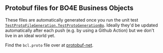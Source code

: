 ## Protobuf files for BO4E Business Objects
These files are automatically generated once you run the unit test [`TestProtoFileGeneration.TestProtoGenerationBo`](/BO4ETestProject/TestProtoFileGeneration.cs). Ideally they'd be updated automatically after each push (e.g. by using a Github Action) but we don't live in an ideal world yet.

Find the `bcl.proto` file over at [protobuf-net](https://github.com/protobuf-net/protobuf-net/blob/4b239629f5f9dbe4770a497f2c81465ab0669504/src/Tools/bcl.proto).
